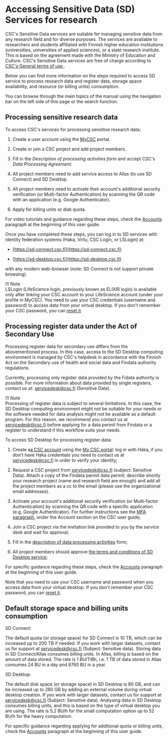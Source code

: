 # Accessing Sensitive Data (SD) Services for research
  
 	 
  
CSC's Sensitive Data services are suitable for managing sensitive data from any research field and for diverse purposes. The services are available to researchers and students affiliated with Finnish higher education institutions (universities, universities of applied sciences), or a state research institute. This is based on the agreement made with the Ministry of Education and Culture. CSC's Sensitive Data services are free of charge according to [CSC's General terms of use ](https://research.csc.fi/general-terms-of-use). 

Below you can find more information on the steps required to access SD service to process research data and register data, storage space availability, and resource (or billing units) consumption. 
  
You can browse through the main topics of the manual using the navigation bar on the left side of this page or the search function.	 
  

## Processing sensitive research data
 	 
  
To access CSC's services for processing sensitive research data:
 

 1. Create a user account using the [MyCSC](https://my.csc.fi) portal.  
  
 2. Create or join a CSC project and add project members.	 
  
 
 3. Fill in the _Description of processing activities form_ and accept CSC's _Data Processing Agreement_.	 
  
 	
 4. All project members need to add service access to Allas (to use SD Connect) and SD Desktop.	 
  
 	
 5. All project members need to activate their account's additional security verification (or Multi-factor Authentication) by scanning the QR code with an application (e.g. Google Authenticator).	 
  
 6. Apply for billing units or disk quota.	 
  
 	
For video tutorials and guidance regarding these steps, check the [Accounts](../../accounts/index.md) paragraph at the beginning of this user guide.	 
  
 	 
  
Once you have completed these steps, you can log in to SD services with identity federation systems (Haka, Virtu, CSC Login, or LSLogin) at:	 
  
 	
 * [https://sd-connect.csc.fi](https://sd-connect.csc.fi) 	 
  
 * [https://sd-desktop.csc.fi](https://sd-desktop.csc.fi)	 
  
 	 
  
with any modern web-browser (note: SD Connect is not support private browsing). 

  
!!! Note	 
    LSLogin (LifeScience login, previously known as ELIXIR login) is available only after linking your CSC account to your LifeScience account (under your profile in MyCSC). You need to use your CSC credentials (username and password) to access data from your virtual desktop. If you don't remember your CSC password, you can [reset it](../../accounts/how-to-change-password.md).	 

 	 
  
## Processing register data under the Act of Secondary Use	 
  
 	 
  
Processing register data for secondary use differs from the abovementioned process. In this case, access to the SD Desktop computing environment is managed by CSC's helpdesk in accordance with the Finnish Act on the Secondary use of health and social data and Findata authority regulations. 	 
  
Currently, processing only register data provided by the Fidata authority is possible. For more information about data provided by single registers, contact us at: servicedesk@csc.fi (Sensitive Data).	 
 
!!! Note 	 
    Processing of register data is subject to several limitations. In this case, the SD Desktop computing environment might not be suitable for your needs or the software needed for data analysis might not be available as a default program. For this reason, we recommend you contact us at servicedesk@csc.fi before applying for a data permit from Findata or a register to understand if this workflow suits your needs.	 
  
 To access SD Desktop for processing register data:
  
1. Create a[a CSC account](../../accounts/how-to-create-new-user-account.md) using the [My CSC portal](https://my.csc.fi): log in with Haka, if you don't have Haka credentials you need to contact us at servicedesk@csc.fi in order to verify your identity;	 
   
  
2. Request a CSC project from servicedesk@csc.fi (subject: Sensitive Data). Attach a copy of the Findata permit data permit; describe shortly your research project (name and research field are enough) and add all the project members as a cc to the email (please use the organizational email addresses).	 
  
 	 
3. Activate your account's additional security verification (or Multi-factor Authentication) by scanning the QR code with a specific application (e.g. Google Authenticator). For further instructions see the [MFA paragraph](../../accounts/mfa.md), under the Account section on the CSC user guide;	 
  
 	 
4. Join a CSC project via the invitation link provided to you by the service desk and wait for approval;	 
  
 	
5. Fill in the [description of data processing activities](../../accounts/when-your-project-handles-personal-data.md) form;	 
  
 	 
6. All project members should approve [the terms and conditions of SD Desktop service](../../accounts/how-to-add-service-access-for-project.md#member);	 
  
 	 
  
For specific guidance regarding these steps, check the [Accounts](../../accounts/index.md) paragraph at the beginning of this user guide.	 
  
Note that you need to use your CSC username and password when you access data from your virtual desktop. If you don't remember your CSC password, you can [reset it](../../accounts/how-to-change-password.md).	 
  
 	 
  
## Default storage space and billing units consumption


SD Connect:

The default quota (or storage space) for SD Connect is 10 TB, which can be increased up to 200 TB if needed. If you work with larger datasets, contact us for support at servicedesk@csc.fi (Subject: Sensitive data).
Storing data in SD Connect/Allas consumes billing units. In Allas, billing is based on the amount of data stored. The rate is 1 BU/TiBh, i.e. 1 TB of data stored in Allas consumes 24 BU in a day and 8760 BU in a year.

SD Desktop:

The default disk space (or storage space) in SD Desktop is 80 GB, and can be increased up  to 280 GB by adding an external volume during virtual desktop creation. If you work with larger datasets, contact us for support at servicedesk@csc.fi (Subject: Sensitive data).
Analysing data in SD Desktop consumes billing units, and this is based on the type of virtual desktop you are using. The rate is 5,2 BU/h for the small computation option up to 52 BU/h for the heavy computation. 

For specific guidance regarding applying for additional quota or billing units, check the [Accounts](../../accounts/index.md) paragraph at the beginning of this user guide.	 
  

